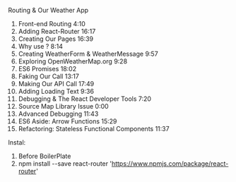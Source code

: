  Routing & Our Weather App

1. Front-end Routing 4:10
2. Adding React-Router 16:17
3. Creating Our Pages 16:39
4. Why use <Link/>? 8:14
5. Creating WeatherForm & WeatherMessage 9:57
6. Exploring OpenWeatherMap.org 9:28
7. ES6 Promises 18:02
8. Faking Our Call 13:17
9. Making Our API Call 17:49
10. Adding Loading Text 9:36
11. Debugging & The React Developer Tools 7:20
12. Source Map Library Issue 0:00
13. Advanced Debugging 11:43
14. ES6 Aside: Arrow Functions 15:29
15. Refactoring: Stateless Functional Components 11:37

Instal:

1. Before BoilerPlate
2. npm install --save react-router 'https://www.npmjs.com/package/react-router'